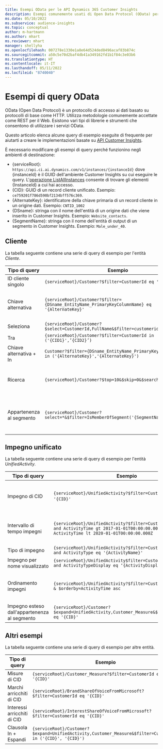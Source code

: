 ```yaml
---
title: Esempi OData per le API Dynamics 365 Customer Insights
description: Esempi comunemente usati di Open Data Protocol (OData) per eseguire query sulle API Customer Insights al fine di esaminare i dati.
ms.date: 05/10/2022
ms.subservice: audience-insights
ms.topic: conceptual
author: m-hartmann
ms.author: mhart
ms.reviewer: mhart
manager: shellyha
ms.openlocfilehash: 007278e1330e1a8e64d524ded8496acaf83b874c
ms.sourcegitcommit: a50c5e70d2baf4db41a349162fd1b1f84c3e03b6
ms.translationtype: HT
ms.contentlocale: it-IT
ms.lasthandoff: 05/11/2022
ms.locfileid: "8740040"
---
```

# <a name="odata-query-examples"></a>Esempi di query OData

OData (Open Data Protocol) è un protocollo di accesso ai dati basato su protocolli di base come HTTP. Utilizza metodologie comunemente accettate come REST per il Web. Esistono vari tipi di librerie e strumenti che consentono di utilizzare i servizi OData.

Questo articolo elenca alcune query di esempio eseguite di frequente per aiutarti a creare le implementazioni basate su [API Customer Insights](apis.md).

È necessario modificare gli esempi di query perché funzionino negli ambienti di destinazione: 

- {serviceRoot}: `https://api.ci.ai.dynamics.com/v1/instances/{instanceId}` dove {instanceId} è il GUID dell'ambiente Customer Insights su cui eseguire le query. L'[operazione ListAllInstances](https://developer.ci.ai.dynamics.com/api-details#api=CustomerInsights&operation=Get-all-instances) consente di trovare gli elementi {InstanceId} a cui hai accesso.
- {CID}: GUID di un record cliente unificato. Esempio: `ce759201f786d590bf2134bff576c369`.
- {AlternateKey}: identificatore della chiave primaria di un record cliente in un origine dati. Esempio: `CNTID_1002`
- {DSname}: stringa con il nome dell'entità di un origine dati che viene inserito in Customer Insights. Esempio: `Website_contacts`.
- {SegmentName}: stringa con il nome dell'entità di output di un segmento in Customer Insights. Esempio: `Male_under_40`.

## <a name="customer"></a>Cliente

La tabella seguente contiene una serie di query di esempio per l'entità *Cliente*.


|Tipo di query |Esempio  | Nota  |
|---------|---------|---------|
|ID cliente singolo     | `{serviceRoot}/Customer?$filter=CustomerId eq '{CID}'`          |  |
|Chiave alternativa    | `{serviceRoot}/Customer?$filter={DSname_EntityName_PrimaryKeyColumnName} eq '{AlternateKey}' `         |  Le chiavi alternative persistono nell'entità cliente unificata       |
|Seleziona   | `{serviceRoot}/Customer?$select=CustomerId,FullName&$filter=customerid eq '1'`        |         |
|Tra    | `{serviceRoot}/Customer?$filter=CustomerId in ('{CID1}',’{CID2}’)`        |         |
|Chiave alternativa + In   | `Customer?$filter={DSname_EntityName_PrimaryKeyColumnName} in ('{AlternateKey}','{AlternateKey}')`         |         |
|Ricerca  | `{serviceRoot}/Customer?$top=10&$skip=0&$search="string"`        |   Restituisce i primi 10 risultati per una stringa di ricerca      |
|Appartenenza al segmento  | `{serviceRoot}/Customer?select=*&$filter=IsMemberOfSegment('{SegmentName}')&$top=10  `     | Restituisce un numero predefinito di righe dall'entità di segmentazione.      |

## <a name="unified-activity"></a>Impegno unificato

La tabella seguente contiene una serie di query di esempio per l'entità *UnifiedActivity*.

|Tipo di query |Esempio  | Nota  |
|---------|---------|---------|
|Impegno di CID     | `{serviceRoot}/UnifiedActivity?$filter=CustomerId eq '{CID}'`          | Elenca gli impegni di un profilo cliente specifico |
|Intervallo di tempo impegni    | `{serviceRoot}/UnifiedActivity?$filter=CustomerId eq '{CID}' and ActivityTime gt 2017-01-01T00:00:00.000Z and ActivityTime lt 2020-01-01T00:00:00.000Z`     |  Impegni di un profilo cliente in un intervallo di tempo       |
|Tipo di impegno    |   `{serviceRoot}/UnifiedActivity?$filter=CustomerId eq '{CID}' and ActivityType eq '{ActivityName}'`        |         |
|Impegno per nome visualizzato     | `{serviceRoot}/UnifiedActivity$filter=CustomerId eq ‘{CID}’ and ActivityTypeDisplay eq ‘{ActivityDisplayName}’ `        | |
|Ordinamento impegni    | `{serviceRoot}/UnifiedActivity?$filter=CustomerId eq ‘{CID}’ & $orderby=ActivityTime asc`     |  Ordina gli impegni in modo crescente o decrescente       |
|Impegno esteso dall'appartenenza al segmento  |   `{serviceRoot}/Customer?$expand=UnifiedActivity,Customer_Measure&$filter=CustomerId eq '{CID}'`     |         |

## <a name="other-examples"></a>Altri esempi

La tabella seguente contiene una serie di query di esempio per altre entità.

|Tipo di query |Esempio  | Nota  |
|---------|---------|---------|
|Misure di CID    | `{serviceRoot}/Customer_Measure?$filter=CustomerId eq '{CID}'`          |  |
|Marchi arricchiti di CID    | `{serviceRoot}/BrandShareOfVoiceFromMicrosoft?$filter=CustomerId eq '{CID}'`  |       |
|Interessi arricchiti di CID    |   `{serviceRoot}/InterestShareOfVoiceFromMicrosoft?$filter=CustomerId eq '{CID}'`       |         |
|Clausola In + Espandi     | `{serviceRoot}/Customer?$expand=UnifiedActivity,Customer_Measure&$filter=CustomerId in ('{CID}', '{CID}')`         | |
